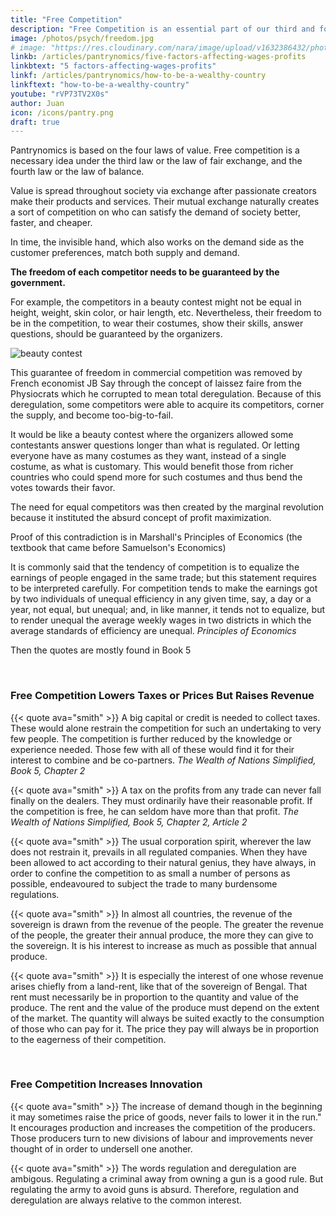 ```yaml
---
title: "Free Competition"
description: "Free Competition is an essential part of our third and fourth law of value. Competition is the third law. Freedom is the fourth law"
image: /photos/psych/freedom.jpg
# image: "https://res.cloudinary.com/nara/image/upload/v1632386432/photos/beauty600.jpg"
linkb: /articles/pantrynomics/five-factors-affecting-wages-profits
linkbtext: "5 factors-affecting-wages-profits"
linkf: /articles/pantrynomics/how-to-be-a-wealthy-country
linkftext: "how-to-be-a-wealthy-country"
youtube: "rVP73TV2X0s"
author: Juan
icon: /icons/pantry.png
draft: true
---
```


<!-- 
What is the original quote by Adam Smith in which he says that competition only works when the competitors are equal?
This question previously had details. They are now in a comment.
Profile photo for Jun Dalisay
Jun Dalisay
, Has gone through Smith's works word by word, like a Bible
Answered April 6, 2016

To rephrase the question: "Where does Smith say that poverty will be minimum and welfare, maximum, when competitors are equal?"
 -->

Pantrynomics is based on the four laws of value. Free competition is a necessary idea under the third law or the law of fair exchange, and the fourth law or the law of balance. 

Value is spread throughout society via exchange after passionate creators make their products and services. Their mutual exchange naturally creates a sort of competition on who can satisfy the demand of society better, faster, and cheaper. 

In time, the invisible hand, which also works on the demand side as the customer preferences, match both supply and demand.  

<!-- does not mean the competitors need to be equal. Instead,  -->

**The freedom of each competitor needs to be guaranteed by the government.** 

For example, the competitors in a beauty contest might not be equal in height, weight, skin color, or hair length, etc. Nevertheless, their freedom to be in the competition, to wear their costumes, show their skills, answer questions, should be guaranteed by the organizers. 

![beauty contest](https://res.cloudinary.com/nara/image/upload/v1632386432/photos/beauty600.jpg)

This guarantee of freedom in commercial competition was removed by French economist JB Say through the concept of laissez faire from the Physiocrats which he corrupted to mean total deregulation. Because of this deregulation, some competitors were able to acquire its competitors, corner the supply, and become too-big-to-fail. 

It would be like a beauty contest where the organizers allowed some contestants answer questions longer than what is regulated. Or letting everyone have as many costumes as they want, instead of a single costume, as what is customary. This would benefit those from richer countries who could spend more for such costumes and thus bend the votes towards their favor. 

<!-- and this later corrupted the original laissez faire of the Physiocrats via misinterpretations of English economists. -->

The need for equal competitors was then created by the <!--  unnecessarily created by the --> marginal revolution because it instituted the absurd concept of profit maximization. 

<!-- It is absurd because Smith says that profits and prices from manufactures must decline naturally through time. A simple proof of this is the price of cellphones from the '90s compared to today. The only way to maximize profits would be to monopolize the cellphone manufacture, and this manifests as companies becoming bigger and more unequal. 

For example, Apple has become a huge company that bans others from copying its tech via Intellectual Property. This system makes welfare go to the top, increasing inequality, which is really just poverty taking place in a rich country. To solve this, economists teach that competitors must be equal to prevent inequality, which contradicts their teaching of profit maximization which creates the inequality in the first place. -->

Proof of this contradiction is in Marshall's Principles of Economics (the textbook that came before Samuelson's Economics)

<div class="squote marshall" data-sal="slide-right">
It is commonly said that the tendency of competition is to equalize the earnings of people engaged in the same trade<!-- or in trades of equal difficulty -->; but this statement requires to be interpreted carefully. For competition tends to make the earnings got by two individuals of unequal efficiency in any given time, say, a day or a year, not equal, but unequal; and, in like manner, it tends not to equalize, but to render unequal the average weekly wages in two districts in which the average standards of efficiency are unequal.
<cite>Principles of Economics</cite>
</div>


<!-- Adam Smith said that 
But if your question is about free competition (with justice integrated) instead of equal competition (with no justice): "Where does Smith say that poverty will be minimum and welfare, maximum, when competitors are free under the umbrella of justice provided by the sovereign?"  -->


Then the quotes are mostly found in Book 5

<br> 

### Free Competition Lowers Taxes or Prices But Raises Revenue

{{< quote ava="smith" >}}
A big capital or credit is needed to collect taxes. These would alone restrain the competition for such an undertaking to very few people. The competition is further reduced by the knowledge or experience needed. Those few with all of these would find it for their interest to combine and be co-partners.
<cite>The Wealth of Nations Simplified, Book 5, Chapter 2</cite>
</div>

{{< quote ava="smith" >}}
A tax on the profits from any trade can never fall finally on the dealers. They must ordinarily have their reasonable profit. If the competition is free, he can seldom have more than that profit.
<cite>The Wealth of Nations Simplified, Book 5, Chapter 2, Article 2</cite>
</div>

{{< quote ava="smith" >}}
The usual corporation spirit, wherever the law does not restrain it, prevails in all regulated companies. When they have been allowed to act according to their natural genius, they have always, in order to confine the competition to as small a number of persons as possible, endeavoured to subject the trade to many burdensome regulations.
</div>

{{< quote ava="smith" >}}
In almost all countries, the revenue of the sovereign is drawn from the revenue of the people. The greater the revenue of the people, the greater their annual produce, the more they can give to the sovereign. It is his interest to increase as much as possible that annual produce. 
</div>

{{< quote ava="smith" >}}
It is especially the interest of one whose revenue arises chiefly from a land-rent, like that of the sovereign of Bengal. That rent must necessarily be in proportion to the quantity and value of the produce. The rent and the value of the produce must depend on the extent of the market. The quantity will always be suited exactly to the consumption of those who can pay for it. The price they pay will always be in proportion to the eagerness of their competition.
</div>

<br> 

### Free Competition Increases Innovation

{{< quote ava="smith" >}}
The increase of demand though in the beginning it may sometimes raise the price of goods, never fails to lower it in the run." It encourages production and increases the competition of the producers. Those producers turn to new divisions of labour and improvements never thought of in order to undersell one another.
</div>

{{< quote ava="smith" >}}
The words regulation and deregulation are ambigous. Regulating a criminal away from owning a gun is a good rule. But regulating the army to avoid guns is absurd. Therefore, regulation and deregulation are always relative to the common interest.
</div>
